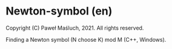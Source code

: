 # Newton-symbol (en)

Copyright (C) Paweł Maśluch, 2021. All rights reserved.

Finding a Newton symbol (N choose K) mod M (C++, Windows).

